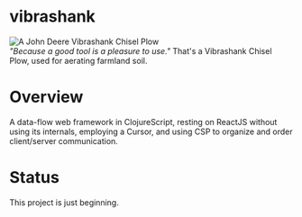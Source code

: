 # vibrashank

![A John Deere Vibrashank Chisel Plow](http://i.imgur.com/cY2kW0J.jpg)  
_"Because a good tool is a pleasure to use."_  That's a Vibrashank Chisel Plow, used for aerating farmland soil.

# Overview

A data-flow web framework in ClojureScript, resting on ReactJS without using its internals, employing a Cursor, and using CSP to organize and order client/server communication.

# Status

This project is just beginning.
